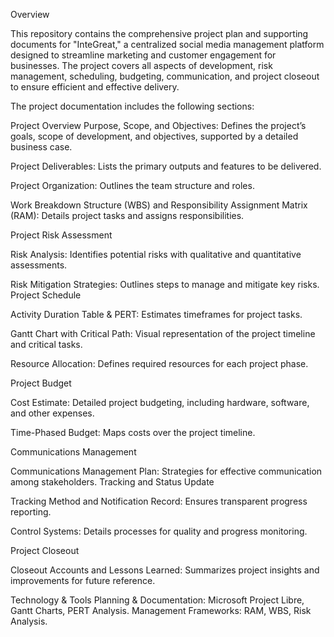 Overview

This repository contains the comprehensive project plan and supporting documents for "InteGreat," a centralized social media management platform designed to streamline marketing and customer engagement for businesses. The project covers all aspects of development, risk management, scheduling, budgeting, communication, and project closeout to ensure efficient and effective delivery.

The project documentation includes the following sections:

Project Overview
Purpose, Scope, and Objectives: Defines the project’s goals, scope of development, and objectives, supported by a detailed business case.

Project Deliverables: Lists the primary outputs and features to be delivered.

Project Organization: Outlines the team structure and roles.

Work Breakdown Structure (WBS) and Responsibility Assignment Matrix (RAM): Details project tasks and assigns responsibilities.

Project Risk Assessment

Risk Analysis: Identifies potential risks with qualitative and quantitative assessments.

Risk Mitigation Strategies: Outlines steps to manage and mitigate key risks.
Project Schedule

Activity Duration Table & PERT: Estimates timeframes for project tasks.

Gantt Chart with Critical Path: Visual representation of the project timeline and critical tasks.


Resource Allocation: Defines required resources for each project phase.

Project Budget

Cost Estimate: Detailed project budgeting, including hardware, software, and other expenses.

Time-Phased Budget: Maps costs over the project timeline.

Communications Management

Communications Management Plan: Strategies for effective communication among stakeholders.
Tracking and Status Update

Tracking Method and Notification Record: Ensures transparent progress reporting.

Control Systems: Details processes for quality and progress monitoring.

Project Closeout

Closeout Accounts and Lessons Learned: Summarizes project insights and improvements for future reference.

Technology & Tools
Planning & Documentation: Microsoft Project Libre, Gantt Charts, PERT Analysis.
Management Frameworks: RAM, WBS, Risk Analysis.
